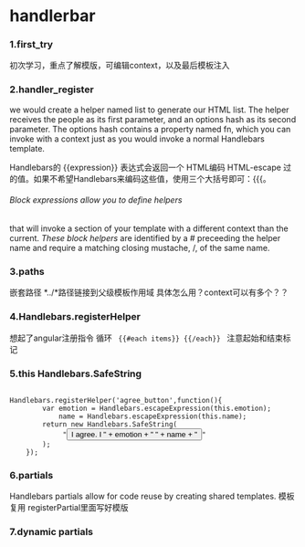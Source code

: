 # handlerbar
### 1.first_try
初次学习，重点了解模版，可编辑context，以及最后模板注入

### 2.handler_register
we would create a helper named list to generate our HTML list. 
The helper receives the people as its first parameter, 
and an options hash as its second parameter. 
The options hash contains a property named fn,
 which you can invoke with a context just as you would invoke a normal Handlebars template.

Handlebars的 {{expression}} 表达式会返回一个 HTML编码 HTML-escape 过的值。如果不希望Handlebars来编码这些值，使用三个大括号即可：{{{。
 
###### Block expressions allow you to define *helpers* 
that will invoke a section of your template with a different context than the current.
*These block helpers* are identified by a # preceeding the helper name 
and require a matching closing mustache, /, of the same name.

### 3.paths
嵌套路径
*../*路径链接到父级模板作用域
具体怎么用？context可以有多个？？

### 4.Handlebars.registerHelper
想起了angular注册指令
循环
<code>
{{#each items}}
{{/each}}
</code>
注意起始和结束标记 
### 5.this Handlebars.SafeString
<code> 
Handlebars.registerHelper('agree_button',function(){
        var emotion = Handlebars.escapeExpression(this.emotion);
            name = Handlebars.escapeExpression(this.name);
        return new Handlebars.SafeString(
             "<button>I agree. I " + emotion + " " + name + "</button>"
        );
    });
</code>

### 6.partials
Handlebars partials allow for code reuse by creating shared templates. 
模板复用
registerPartial里面写好模版

### 7.dynamic partials



